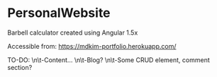 # PersonalWebsite
Barbell calculator created using Angular 1.5x

Accessible from: https://mdkim-portfolio.herokuapp.com/

TO-DO:
\n\t-Content...
\n\t-Blog?
\n\t-Some CRUD element, comment section?
